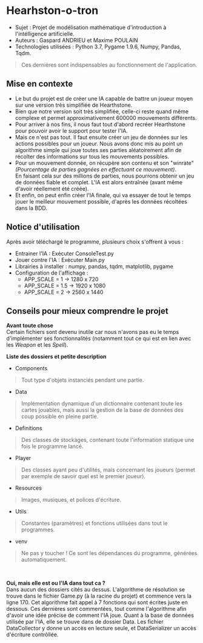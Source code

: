 # Hearhston-o-tron

- Sujet : Projet de modélisation mathématique d'introduction à l'intélligence artificielle.<br />
- Auteurs : Gaspard ANDRIEU et Maxime POULAIN<br />
- Technologies utilisées : Python 3.7, Pygame 1.9.6, Numpy, Pandas, Tqdm.
> Ces dernières sont indispensables au fonctionnement de l'application.

## Mise en contexte

- Le but du projet est de créer une IA capable de battre un joueur moyen sur une version très simplifiée de Hearthstone.<br />
- Bien que notre version soit très simplifiée, celle-ci reste quand même complexe et permet approximativement 600000 mouvements
différents.<br />
- Pour arriver à nos fins, il nous faut tout d'abord recréer Hearthstone pour pouvoir avoir le support pour tester l'IA.<br />
- Mais ce n'est pas tout. Il faut ensuite créer un jeu de données sur les actions possibles pour un joueur. Nous avons
donc mis au point un algorithme simple qui joue toutes ses parties aléatoirement afin de récolter des informations
sur tous les mouvements possibles. <br />
- Pour un mouvement donnée, on récupère son contenu et son "winrate" *(Pourcentage de parties gagnées en effectuant ce mouvement)*.<br />
En faisant cela sur des millions de parties, nous pourrons obtenir un jeu de données fiable et complet. L'IA est alors entraînée
(avant même d'avoir réellement été créée).<br />
- Et enfin, on peut enfin créer l'IA finale, qui va essayer de tout le temps jouer le meilleur mouvement possible, d'après les données récoltées dans la BDD.<br />

## Notice d'utilisation

Après avoir téléchargé le programme, plusieurs choix s'offrent à vous :
- Entrainer l'IA : Exécuter ConsoleTest.py
- Jouer contre l'IA : Exécuter Main.py
- Librairies à installer : numpy, pandas, tqdm, matplotlib, pygame
- Configuration de l'affichage : 
	* APP_SCALE = 1 -> 1280 x 720 
	* APP_SCALE = 1.5 -> 1920 x 1080 
	* APP_SCALE = 2 -> 2560 x 1440 

## Conseils pour mieux comprendre le projet

**Avant toute chose**<br />
Certain fichiers sont devenu inutile car nous n'avons pas eu le temps d'implémenter ses fonctionnalités (notamment tout ce qui est en lien avec les *Weapon* et les *Spell*).

**Liste des dossiers et petite description**<br />

- Components<br />
> Tout type d'objets instanciés pendant une partie.

- Data<br />
> Implémentation dynamique d'un dictionnaire contenant toute les cartes jouables, mais aussi la gestion de la base de données des coup possible en pleine partie.

- Definitions<br />
> Des classes de stockages, contenant toute l'information statique une fois le programme lancé.

- Player<br />
> Des classes ayant peu d'utilités, mais concernant les joueurs (permet par exemple de savoir quel est le premier joueur).

- Resources<br />
> Images, musiques, et polices d'écriture.

- Utils<br />
> Constantes (paramètres) et fonctions utilisées dans tout le programmes.

- venv<br />
> Ne pas y toucher ! Ce sont les dépendances du programme, générées automatiquement.

<br />

**Oui, mais elle est ou l'IA dans tout ca ?**<br />
Dans aucun des dossiers cités au dessus. L'algorithme de résolution se trouve dans le fichier Game.py (à la racine du projet) et commence vers la ligne 170. Cet algorithme fait appel à 7 fonctions qui sont écrites juste en dessous. Ces dernières sont commentées, tout comme l'algorithme afin d'avoir une idée précise de comment l'IA joue. Quant à la base de données utilisée par l'IA, elle se trouve dans de dossier Data. Les fichier DataCollector y donne un accès en lecture seule, et DataSerializer un accès d'écriture contrôllée.<br />